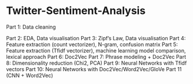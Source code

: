 # Twitter-Sentiment-Analysis

Part 1: Data cleaning


Part 2: EDA, Data visualisation
Part 3: Zipf’s Law, Data visualisation
Part 4: Feature extraction (count vectorizer), N-gram, confusion matrix
Part 5: Feature extraction (Tfidf vectorizer), machine learning model comparison, lexical approach
Part 6: Doc2Vec
Part 7: Phrase modeling + Doc2Vec
Part 8: Dimensionality reduction (Chi2, PCA)
Part 9: Neural Networks with Tfidf vectors
Part 10: Neural Networks with Doc2Vec/Word2Vec/GloVe
Part 11 (CNN + Word2Vec)
